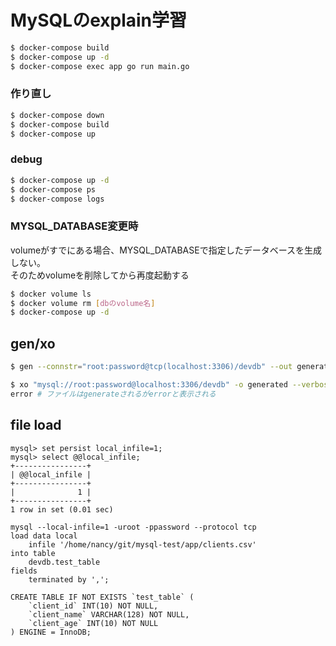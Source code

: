 # MySQLのexplain学習

``` sh
$ docker-compose build
$ docker-compose up -d
$ docker-compose exec app go run main.go
```

### 作り直し
``` sh
$ docker-compose down
$ docker-compose build
$ docker-compose up
```

### debug
``` sh
$ docker-compose up -d
$ docker-compose ps
$ docker-compose logs
```

### MYSQL_DATABASE変更時
volumeがすでにある場合、MYSQL_DATABASEで指定したデータベースを生成しない。  
そのためvolumeを削除してから再度起動する

``` sh
$ docker volume ls
$ docker volume rm [dbのvolume名]
$ docker-compose up -d
```

## gen/xo

``` sh
$ gen --connstr="root:password@tcp(localhost:3306)/devdb" --out generated --sqltype mysql --database devdb --no-json --overwrite
```

``` sh
$ xo "mysql://root:password@localhost:3306/devdb" -o generated --verbose
error # ファイルはgenerateされるがerrorと表示される
```

## file load
```
mysql> set persist local_infile=1;
mysql> select @@local_infile;
+----------------+
| @@local_infile |
+----------------+
|              1 |
+----------------+
1 row in set (0.01 sec)
```

``` mysql
mysql --local-infile=1 -uroot -ppassword --protocol tcp
load data local
    infile '/home/nancy/git/mysql-test/app/clients.csv'
into table
    devdb.test_table
fields
    terminated by ',';
```

```
CREATE TABLE IF NOT EXISTS `test_table` (
    `client_id` INT(10) NOT NULL,
    `client_name` VARCHAR(128) NOT NULL,
    `client_age` INT(10) NOT NULL
) ENGINE = InnoDB;
```